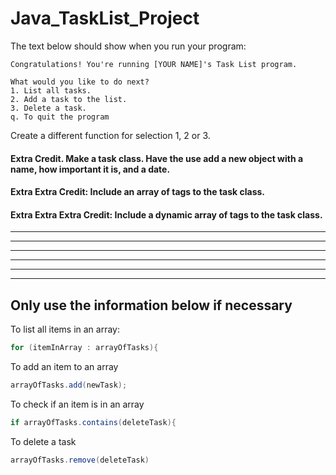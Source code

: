 # Java_TaskList_Project

The text below should show when you run your program:

```
Congratulations! You're running [YOUR NAME]'s Task List program.

What would you like to do next?
1. List all tasks.
2. Add a task to the list.
3. Delete a task.
q. To quit the program
```
Create a different function for selection 1, 2 or 3.

#### Extra Credit. Make a task class. Have the use add a new object with a name, how important it is, and a date.
#### Extra Extra Credit: Include an array of tags to the task class.
#### Extra Extra Extra Credit: Include a dynamic array of tags to the task class.

___
___
___
___
___
___

## Only use the information below if necessary

To list all items in an array:
```java
for (itemInArray : arrayOfTasks){
```
To add an item to an array
```java
arrayOfTasks.add(newTask);
```
To check if an item is in an array
```java
if arrayOfTasks.contains(deleteTask){
```
To delete a task
```java
arrayOfTasks.remove(deleteTask)
```
